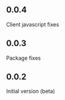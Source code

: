 0.0.4
-----
Client javascript fixes

0.0.3
-----
Package fixes

0.0.2
-----
Initial version (beta)

